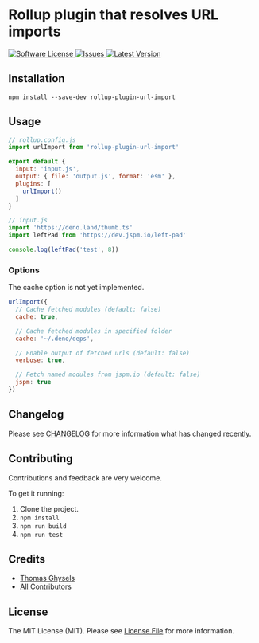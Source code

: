 # Rollup plugin that resolves URL imports

<a href="LICENSE">
  <img src="https://img.shields.io/badge/license-MIT-brightgreen.svg" alt="Software License" />
</a>
<a href="https://github.com/thgh/rollup-plugin-url-import/issues">
  <img src="https://img.shields.io/github/issues/thgh/rollup-plugin-url-import.svg" alt="Issues" />
</a>
<a href="https://github.com/thgh/rollup-plugin-url-import/releases">
  <img src="https://img.shields.io/github/release/thgh/rollup-plugin-url-import.svg" alt="Latest Version" />
</a>
  
## Installation
```
npm install --save-dev rollup-plugin-url-import
```

## Usage
```js
// rollup.config.js
import urlImport from 'rollup-plugin-url-import'

export default {
  input: 'input.js',
  output: { file: 'output.js', format: 'esm' },
  plugins: [
    urlImport()
  ]
}
```

```js
// input.js
import 'https://deno.land/thumb.ts'
import leftPad from 'https://dev.jspm.io/left-pad'

console.log(leftPad('test', 8))
```

### Options

The cache option is not yet implemented.

```js
urlImport({
  // Cache fetched modules (default: false)
  cache: true,

  // Cache fetched modules in specified folder
  cache: '~/.deno/deps',

  // Enable output of fetched urls (default: false)
  verbose: true,

  // Fetch named modules from jspm.io (default: false)
  jspm: true
})
```

## Changelog

Please see [CHANGELOG](CHANGELOG.md) for more information what has changed recently.

## Contributing

Contributions and feedback are very welcome.

To get it running:
  1. Clone the project.
  2. `npm install`
  3. `npm run build`
  4. `npm run test`

## Credits

- [Thomas Ghysels](https://github.com/thgh)
- [All Contributors][link-contributors]

## License

The MIT License (MIT). Please see [License File](LICENSE) for more information.

[link-author]: https://github.com/thgh
[link-contributors]: ../../contributors
[rollup-plugin-url-import]: https://www.npmjs.com/package/rollup-plugin-url-import
